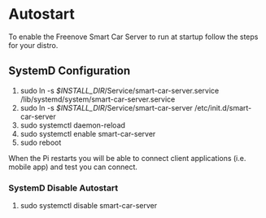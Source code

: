 # Autostart

To enable the Freenove Smart Car Server to run at startup follow the steps for your distro.

## SystemD Configuration

1. sudo ln -s *$INSTALL_DIR*/Service/smart-car-server.service /lib/systemd/system/smart-car-server.service  
2. sudo ln -s *$INSTALL_DIR*/Service/smart-car-server /etc/init.d/smart-car-server
3. sudo systemctl daemon-reload
4. sudo systemctl enable smart-car-server
5. sudo reboot

When the Pi restarts you will be able to connect client applications (i.e. mobile app) and test you can connect.

### SystemD Disable Autostart

1. sudo systemctl disable smart-car-server


